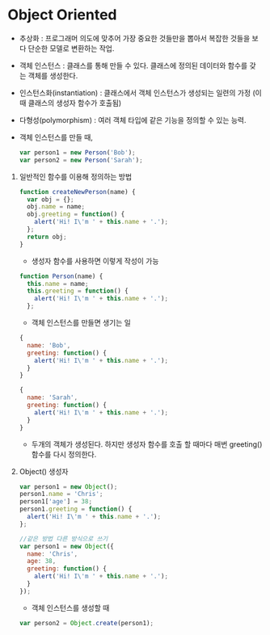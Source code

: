# Object Oriented 
- 추상화 : 프로그래머 의도에 맞추어 가장 중요한 것들만을 뽑아서 복잡한 것들을 보다 단순한 모델로 변환하는 작업.
- 객체 인스턴스 : 클래스를 통해 만들 수 있다. 클래스에 정의된 데이터와 함수를 갖는 객체를 생성한다.
- 인스턴스화(instantiation) : 클래스에서 객체 인스턴스가 생성되는 일련의 가정 (이때 클래스의 생성자 함수가 호출됨)
- 다형성(polymorphism) : 여러 객체 타입에 같은 기능을 정의할 수 있는 능력.

- 객체 인스턴스를 만들 때,
  ```javascript
  var person1 = new Person('Bob');
  var person2 = new Person('Sarah');
  ```

1. 일반적인 함수를 이용해 정의하는 방법
   ```javascript
   function createNewPerson(name) {
     var obj = {};
     obj.name = name;
     obj.greeting = function() {
       alert('Hi! I\'m ' + this.name + '.');
     };
     return obj;
   }
   ```
   - 생성자 함수를 사용하면 이렇게 작성이 가능
   ```javascript
   function Person(name) {
     this.name = name;
     this.greeting = function() {
       alert('Hi! I\'m ' + this.name + '.');
     };
   ```
   - 객체 인스턴스를 만들면 생기는 일 
   ```javascript
   {
     name: 'Bob',
     greeting: function() {
       alert('Hi! I\'m ' + this.name + '.');
     }
   }

   {
     name: 'Sarah',
     greeting: function() {
       alert('Hi! I\'m ' + this.name + '.');
     }
   }
   ```
   - 두개의 객체가 생성된다. 하지만 생성자 함수를 호출 할 때마다 매번 greeting()함수를 다시 정의한다.

2. Object() 생성자
   ```javascript
   var person1 = new Object();
   person1.name = 'Chris';
   person1['age'] = 38;
   person1.greeting = function() {
     alert('Hi! I\'m ' + this.name + '.');
   };

   //같은 방법 다른 방식으로 쓰기
   var person1 = new Object({
     name: 'Chris',
     age: 38,
     greeting: function() {
       alert('Hi! I\'m ' + this.name + '.');
     }
   });
   ```
   - 객체 인스턴스를 생성할 때 
   ```javascript
   var person2 = Object.create(person1);
   ```